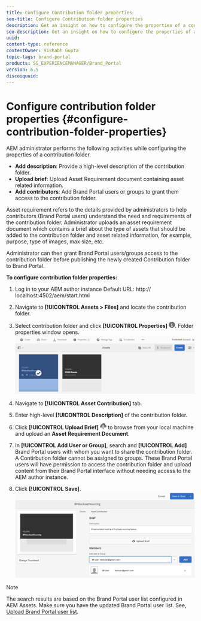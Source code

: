 ```yaml
---
title: Configure Contribution folder properties
seo-title: Configure Contribution folder properties
description: Get an insight on how to configure the properties of a contribution folder in AEM Assets. 
seo-description: Get an insight on how to configure the properties of a contribution folder in AEM Assets. 
uuid: 
content-type: reference
contentOwner: Vishabh Gupta
topic-tags: brand-portal
products: SG_EXPERIENCEMANAGER/Brand_Portal
version: 6.5
discoiquuid: 
---
```


# Configure contribution folder properties {#configure-contribution-folder-properties}

AEM administrator performs the following activities while configuring the properties of a contribution folder.

* **Add description**: Provide a high-level description of the contribution folder.
* **Upload brief**:  Upload Asset Requirement document containing asset related information.
* **Add contributors**: Add Brand Portal users or groups to grant them access to the contribution folder.

Asset requirement refers to the details provided by administrators to help contributors (Brand Portal users) understand the need and requirements of the contribution folder. Administrator uploads an asset requirement document which contains a brief about the type of assets that should be added to the contribution folder and asset related information, for example, purpose, type of images, max size, etc.

Administrator can then grant Brand Portal users/groups access to the contribution folder before publishing the newly created Contribution folder to Brand Portal.

**To configure contribution folder properties:**
1. Log in to your AEM author instance
Default URL: http:// localhost:4502/aem/start.html
1. Navigate to **[!UICONTROL Assets > Files]** and locate the contribution folder.
1. Select contribution folder and click **[!UICONTROL Properties]** ![](assets/properties.png). Folder properties window opens.
![](assets/contribution-folder-property1.png)
1. Navigate to **[!UICONTROL Asset Contribution]** tab.
1. Enter high-level **[!UICONTROL Description]** of the contribution folder.
1. Click **[!UICONTROL Upload Brief]** ![](assets/upload.png) to browse from your local machine and upload an **Asset Requirement Document**.
1. In **[!UICONTROL Add User or Group]**, search and **[!UICONTROL Add]** Brand Portal users with whom you want to share the contribution folder. A Contirbution folder cannot be assigned to groups.
These Brand Portal users will have permission to access the contribution folder and upload content from their Brand Portal interface without needing access to the AEM author instance.  

1. Click **[!UICONTROL Save]**.
![](assets/contribution-folder-property2.png)

>[!NOTE] 
 >
 >The search results are based on the Brand Portal user list configured in AEM Assets. Make sure you have the updated Brand Portal user list. See, [Upload Brand Portal user list](brand-portal-configure-asset-sourcing.md).
 >